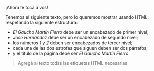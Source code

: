 ¡Ahora te toca a vos!

Tenemos el siguiente texto, pero lo queremos mostrar usando HTML, respetando la siguiente estructura:

  * _El Gaucho Martín Fierro_ debe ser un encabezado de primer nivel;
  * _José Hernandez_ debe ser un encabezado de segundo nivel;
  * los números _1_ y _2_ deben ser encabezados de tercer nivel;
  * cada una de las dos estrofas que siguen deben ser dos párrafos;
  * y el título de la página debe ser _El Gaucho Martín Fierro_

> Agregá al texto todas las etiquetas HTML necesarias 